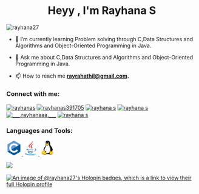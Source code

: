
<h1 align="center">Heyy , I'm Rayhana S</h1>

<p align="left"> <img src="https://komarev.com/ghpvc/?username=rayhana27&label=Profile%20views&color=0e75b6&style=flat" alt="rayhana27" /> </p>

- 🌱 I’m currently learning Problem solving through C,Data Structures and Algorithms and Object-Oriented Programming in Java.

- 💬 Ask me about C,Data Structures and Algorithms and Object-Oriented Programming in Java.

- 📫 How to reach me **rayrahathil@gmail.com.**

<h3 align="left">Connect with me:</h3>
<p align="left">
<a href="https://dev.to/rayhanas" target="blank"><img align="center" src="https://raw.githubusercontent.com/rahuldkjain/github-profile-readme-generator/master/src/images/icons/Social/devto.svg" alt="rayhanas" height="30" width="40" /></a>
<a href="https://twitter.com/rayhanas391705" target="blank"><img align="center" src="https://raw.githubusercontent.com/rahuldkjain/github-profile-readme-generator/master/src/images/icons/Social/twitter.svg" alt="rayhanas391705" height="30" width="40" /></a>
<a href="https://linkedin.com/in/rayhana s" target="blank"><img align="center" src="https://raw.githubusercontent.com/rahuldkjain/github-profile-readme-generator/master/src/images/icons/Social/linked-in-alt.svg" alt="rayhana s" height="30" width="40" /></a>
<a href="https://fb.com/rayhana s" target="blank"><img align="center" src="https://raw.githubusercontent.com/rahuldkjain/github-profile-readme-generator/master/src/images/icons/Social/facebook.svg" alt="rayhana s" height="30" width="40" /></a>
<a href="https://instagram.com/___.rayhanaaa.___" target="blank"><img align="center" src="https://raw.githubusercontent.com/rahuldkjain/github-profile-readme-generator/master/src/images/icons/Social/instagram.svg" alt="___.rayhanaaa.___" height="30" width="40" /></a>
<a href="https://www.hackerrank.com/rayhana s" target="blank"><img align="center" src="https://raw.githubusercontent.com/rahuldkjain/github-profile-readme-generator/master/src/images/icons/Social/hackerrank.svg" alt="rayhana s" height="30" width="40" /></a>
</p>

<h3 align="left">Languages and Tools:</h3>
<p align="left"> <a href="https://www.cprogramming.com/" target="_blank" rel="noreferrer"> <img src="https://raw.githubusercontent.com/devicons/devicon/master/icons/c/c-original.svg" alt="c" width="40" height="40"/> </a> <a href="https://www.java.com" target="_blank" rel="noreferrer"> <img src="https://raw.githubusercontent.com/devicons/devicon/master/icons/java/java-original.svg" alt="java" width="40" height="40"/> </a> <a href="https://www.linux.org/" target="_blank" rel="noreferrer"> <img src="https://raw.githubusercontent.com/devicons/devicon/master/icons/linux/linux-original.svg" alt="linux" width="40" height="40"/> </a> </p>


![](https://quotes-github-readme.vercel.app/api?type=horizontal&theme=radical)

[![An image of @rayhana27's Holopin badges, which is a link to view their full Holopin profile](https://holopin.me/rayhana27)](https://holopin.io/@rayhana27)


<!-- Proudly created with GPRM ( https://gprm.itsvg.in ) -->

